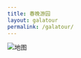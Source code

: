 ```yaml
---
title: 春晚游园
layout: galatour
permalink: /galatour/
---
```


![地图](https://res.cloudinary.com/zaigezaigu/image/upload/t_auto_eco_compression/v1673811477/zgzg-io-website/2023-%E6%98%A5%E6%99%9A%E6%B8%B8%E5%9B%AD/%E6%B8%B8%E5%9B%AD%E5%9C%B0%E5%9B%BE/Artboard_1_txqg5b.png)
